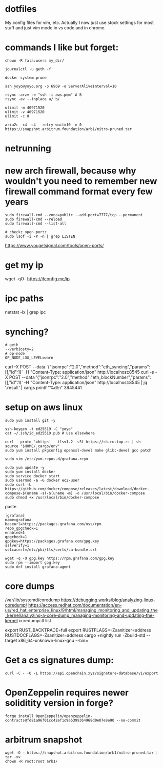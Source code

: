 # dotfiles
My config files for vim, etc. Actually I now just use stock settings for most stuff and just vim mode in vs code and in chrome.

# commands I like but forget:
```
chown -R fala:users my_dir/

journalctl -u geth -f

docker system prune

ssh yoyo@yoyo.org -p 6969 -o ServerAliveInterval=10

rsync -arzv -e "ssh -i aws.pem" A B
rsync -av --inplace a/ b/

ulimit -m 40971520
ulimit -v 40971520
ulimit -c 0

aria2c -x4 -s4 --retry-wait=10 -m 0 https://snapshot.arbitrum.foundation/arb1/nitro-pruned.tar
```

# netrunning
# new arch firewall, because why wouldn't you need to remember new firewall command format every few years
```
sudo firewall-cmd --zone=public --add-port=7777/tcp --permanent
sudo firewall-cmd --reload
sudo firewall-cmd --list-all

# checkz open portz
sudo lsof -i -P -n | grep LISTEN
```
https://www.yougetsignal.com/tools/open-ports/

# get my ip
wget -qO- https://ifconfig.me/ip

# ipc paths
netstat -lx | grep ipc

# synching?
```
# geth
--verbiosty=2
# op-node
OP_NODE_LOG_LEVEL=warn
```

curl -X POST --data '{"jsonrpc":"2.0","method":"eth_syncing","params":[],"id":1}' -H "Content-Type: application/json" http://localhost:8545
curl -s -X POST --data '{"jsonrpc":"2.0","method":"eth_blockNumber","params":[],"id":1}' -H "Content-Type: application/json" http://localhost:8545 | jq '.result' | xargs printf "%d\n"
3845441


# setup on aws linux
```
sudo yum install git -y

ssh-keygen -t ed25519 -C "yoyo"
cat ~/.ssh/id_ed25519.pub # use elsewhere

curl --proto '=https' --tlsv1.2 -sSf https://sh.rustup.rs | sh
source "$HOME/.cargo/env"
sudo yum install pkgconfig openssl-devel make glibc-devel gcc patch

sudo vim /etc/yum.repos.d/grafana.repo

sudo yum update -y 
sudo yum install docker 
sudo service docker start 
sudo usermod -a -G docker ec2-user
sudo curl -L https://github.com/docker/compose/releases/latest/download/docker-compose-$(uname -s)-$(uname -m) -o /usr/local/bin/docker-compose
sudo chmod +x /usr/local/bin/docker-compose
```
paste:
```
[grafana]
name=grafana
baseurl=https://packages.grafana.com/oss/rpm
repo_gpgcheck=1
enabled=1
gpgcheck=1
gpgkey=https://packages.grafana.com/gpg.key
sslverify=1
sslcacert=/etc/pki/tls/certs/ca-bundle.crt
```
```
wget -q -O gpg.key https://rpm.grafana.com/gpg.key
sudo rpm --import gpg.key
sudo dnf install grafana-agent
```
# core dumps 
/var/lib/systemd/coredump 
https://debugging.works/blog/analyzing-linux-coredump/ 
https://access.redhat.com/documentation/en-us/red_hat_enterprise_linux/9/html/managing_monitoring_and_updating_the_kernel/analyzing-a-core-dump_managing-monitoring-and-updating-the-kernel
coredumpctl list

export RUST_BACKTRACE=full
export RUSTFLAGS=-Zsanitizer=address RUSTDOCFLAGS=-Zsanitizer=address
cargo +nightly run -Zbuild-std  --target x86_64-unknown-linux-gnu --bin=

# Get a cs signatures dump:
```
curl -C - -O -L https://api.openchain.xyz/signature-database/v1/export
```

# OpenZeppelin requires newer soliditity version in forge?
```
forge install OpenZeppelin/openzeppelin-contracts@fd81a96f01cc42ef1c9a5399364968d0e07e9e90 --no-commit 
```

# arbitrum snapshot
```
wget -O - https://snapshot.arbitrum.foundation/arb1/nitro-pruned.tar | tar -xv
chown -R root:root arb1/
```

